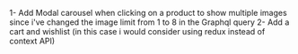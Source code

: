 1- Add Modal carousel when clicking on a product to show multiple images since i've changed the image limit from 1 to 8 in the Graphql query
2- Add a cart and wishlist (in this case i would consider using redux instead of context API)
